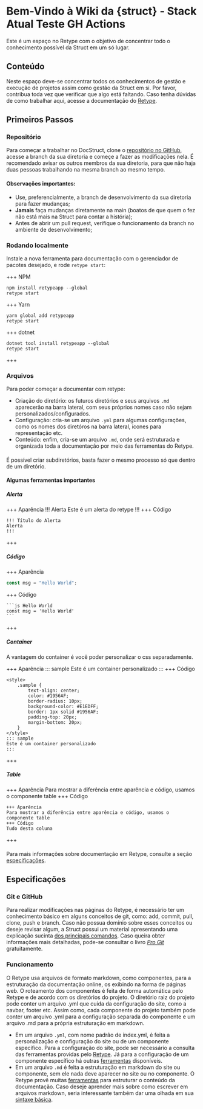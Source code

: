 # Bem-Vindo à Wiki da \{struct\} - Stack Atual Teste GH Actions

Este é um espaço no Retype com o objetivo de concentrar todo o conhecimento possível da Struct em um só lugar.

## Conteúdo

Neste espaço deve-se concentrar todos os conhecimentos de gestão e execução de projetos assim como gestão da Struct em si. Por favor, contribua toda vez que verificar que algo está faltando. Caso tenha dúvidas de como trabalhar aqui, acesse a documentação do [Retype](https://retype.com).

## Primeiros Passos

### Repositório

Para começar a trabalhar no DocStruct, clone o [repositório no GitHub](https://github.com/StructCE/DocStruct/), acesse a branch da sua diretoria e começe a fazer as modificações nela. É recomendado avisar os outros membros da sua diretoria, para que não haja duas pessoas trabalhando na mesma branch ao mesmo tempo.

#### Observações importantes:

- Use, preferencialmente, a branch de desenvolvimento da sua diretoria para fazer mudanças;
- **Jamais** faça mudanças diretamente na main \(boatos de que quem o fez não está mais na Struct para contar a história\);
- Antes de abrir um pull request, verifique o funcionamento da branch no ambiente de desenvolvimento;

### Rodando localmente

Instale a nova ferramenta para documentação com o gerenciador de pacotes desejado, e rode `retype start`:

+++ NPM

```
npm install retypeapp --global
retype start
```

+++ Yarn

```
yarn global add retypeapp
retype start
```

+++ dotnet

```
dotnet tool install retypeapp --global
retype start
```

+++

### Arquivos

Para poder começar a documentar com retype:

- Criação do diretório: os futuros diretórios e seus arquivos `.md` aparecerão na barra lateral, com seus próprios nomes caso não sejam personalizados/configurados.
- Configuração: cria-se um arquivo `.yml` para algumas configurações, como os nomes dos diretóros na barra lateral, ícones para representação etc.
- Conteúdo: enfim, cria-se um arquivo `.md`, onde será estruturada e organizada toda a documentação por meio das ferramentas do Retype.

####

É possível criar subdiretórios, basta fazer o mesmo processo só que dentro de um diretório.

#### Algumas ferramentas importantes

##### Alerta

+++ Aparência
!!! Alerta
Este é um alerta do retype
!!!
+++ Código

```
!!! Título do Alerta
Alerta
!!!
```

+++

##### Código

+++ Aparência

```js Hello World
const msg = "Hello World";
```

+++ Código

````
```js Hello World
const msg = 'Hello World'
```
````

+++

##### Container

A vantagem do container é você poder personalizar o css separadamente.

<style>
    .sample {
        text-align: center;
        color: #1956AF;
        border-radius: 10px;
        background-color: #E1EDFF;
        border: 1px solid #1956AF;
        padding-top: 20px;
        margin-bottom: 20px;
    }
</style>

+++ Aparência
::: sample
Este é um container personalizado
:::
+++ Código

```
<style>
    .sample {
        text-align: center;
        color: #1956AF;
        border-radius: 10px;
        background-color: #E1EDFF;
        border: 1px solid #1956AF;
        padding-top: 20px;
        margin-bottom: 20px;
    }
</style>
::: sample
Este é um container personalizado
:::
```

+++

##### Table

+++ Aparência
Para mostrar a diferência entre aparência e código, usamos o componente table
+++ Código

```
+++ Aparência
Para mostrar a diferência entre aparência e código, usamos o componente table
+++ Código
Tudo desta coluna
```

+++

####

Para mais informações sobre documentação em Retype, consulte a seção [especificações](/#especificações).

## Especificações

### Git e GitHub

Para realizar modificações nas páginas do Retype, é necessário ter um conhecimento básico em alguns conceitos de git, como: add, commit, pull, clone, push e branch. Caso não possua domínio sobre esses conceitos ou deseje revisar algum, a Struct possui um material apresentando uma explicação sucinta [dos principais comandos](https://drive.google.com/file/d/1tH0LaDnD14pHnqq4cymkAjvYX5wkVrCs/view?usp=sharing). Caso queira obter informações mais detalhadas, pode-se consultar o livro _[Pro Git](https://git-scm.com/book/en/v2)_ gratuitamente.

### Funcionamento

O Retype usa arquivos de formato markdown, como componentes, para a estruturação da documentação online, os exibindo na forma de páginas web. O roteamento dos componentes é feita de forma automática pelo Retype e de acordo com os diretórios do projeto. O diretório raiz do projeto pode conter um arquivo .yml que cuida da configuração do site, como a navbar, footer etc. Assim como, cada componente do projeto também pode conter um arquivo .yml para a configuração separada do componente e um arquivo .md para a própria estruturação em markdown.

- Em um arquivo `.yml`, com nome padrão de index.yml, é feita a personalização e configuração do site ou de um componente específico. Para a configuração do site, pode ser necessário a consulta das ferramentas providas pelo [Retype](https://retype.com/configuration/project/#project-configuration). Já para a configuração de um componente específico há outras [ferramentas](https://retype.com/configuration/page/#page-configuration) disponíveis.
- Em um arquivo `.md` é feita a estruturação em markdown do site ou componente, sem ele nada deve aparecer no site ou no componente. O Retype provê muitas [ferramentas](https://retype.com/components/) para estruturar o conteúdo da documentação. Caso deseje aprender mais sobre como escrever em arquivos markdown, seria interessante também dar uma olhada em sua [sintaxe básica](https://retype.com/guides/formatting/).
